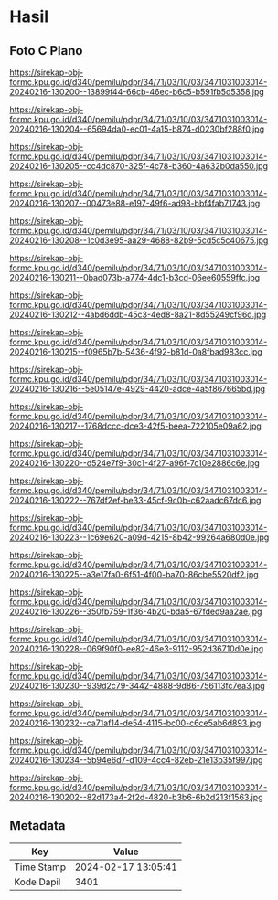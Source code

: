 # Hasil

## Foto C Plano

https://sirekap-obj-formc.kpu.go.id/d340/pemilu/pdpr/34/71/03/10/03/3471031003014-20240216-130200--13899f44-66cb-46ec-b6c5-b591fb5d5358.jpg

https://sirekap-obj-formc.kpu.go.id/d340/pemilu/pdpr/34/71/03/10/03/3471031003014-20240216-130204--65694da0-ec01-4a15-b874-d0230bf288f0.jpg

https://sirekap-obj-formc.kpu.go.id/d340/pemilu/pdpr/34/71/03/10/03/3471031003014-20240216-130205--cc4dc870-325f-4c78-b360-4a632b0da550.jpg

https://sirekap-obj-formc.kpu.go.id/d340/pemilu/pdpr/34/71/03/10/03/3471031003014-20240216-130207--00473e88-e197-49f6-ad98-bbf4fab71743.jpg

https://sirekap-obj-formc.kpu.go.id/d340/pemilu/pdpr/34/71/03/10/03/3471031003014-20240216-130208--1c0d3e95-aa29-4688-82b9-5cd5c5c40675.jpg

https://sirekap-obj-formc.kpu.go.id/d340/pemilu/pdpr/34/71/03/10/03/3471031003014-20240216-130211--0bad073b-a774-4dc1-b3cd-06ee60559ffc.jpg

https://sirekap-obj-formc.kpu.go.id/d340/pemilu/pdpr/34/71/03/10/03/3471031003014-20240216-130212--4abd6ddb-45c3-4ed8-8a21-8d55249cf96d.jpg

https://sirekap-obj-formc.kpu.go.id/d340/pemilu/pdpr/34/71/03/10/03/3471031003014-20240216-130215--f0965b7b-5436-4f92-b81d-0a8fbad983cc.jpg

https://sirekap-obj-formc.kpu.go.id/d340/pemilu/pdpr/34/71/03/10/03/3471031003014-20240216-130216--5e05147e-4929-4420-adce-4a5f867665bd.jpg

https://sirekap-obj-formc.kpu.go.id/d340/pemilu/pdpr/34/71/03/10/03/3471031003014-20240216-130217--1768dccc-dce3-42f5-beea-722105e09a62.jpg

https://sirekap-obj-formc.kpu.go.id/d340/pemilu/pdpr/34/71/03/10/03/3471031003014-20240216-130220--d524e7f9-30c1-4f27-a96f-7c10e2886c6e.jpg

https://sirekap-obj-formc.kpu.go.id/d340/pemilu/pdpr/34/71/03/10/03/3471031003014-20240216-130222--767df2ef-be33-45cf-9c0b-c62aadc67dc6.jpg

https://sirekap-obj-formc.kpu.go.id/d340/pemilu/pdpr/34/71/03/10/03/3471031003014-20240216-130223--1c69e620-a09d-4215-8b42-99264a680d0e.jpg

https://sirekap-obj-formc.kpu.go.id/d340/pemilu/pdpr/34/71/03/10/03/3471031003014-20240216-130225--a3e17fa0-6f51-4f00-ba70-86cbe5520df2.jpg

https://sirekap-obj-formc.kpu.go.id/d340/pemilu/pdpr/34/71/03/10/03/3471031003014-20240216-130226--350fb759-1f36-4b20-bda5-67fded9aa2ae.jpg

https://sirekap-obj-formc.kpu.go.id/d340/pemilu/pdpr/34/71/03/10/03/3471031003014-20240216-130228--069f90f0-ee82-46e3-9112-952d36710d0e.jpg

https://sirekap-obj-formc.kpu.go.id/d340/pemilu/pdpr/34/71/03/10/03/3471031003014-20240216-130230--939d2c79-3442-4888-9d86-756113fc7ea3.jpg

https://sirekap-obj-formc.kpu.go.id/d340/pemilu/pdpr/34/71/03/10/03/3471031003014-20240216-130232--ca71af14-de54-4115-bc00-c6ce5ab6d893.jpg

https://sirekap-obj-formc.kpu.go.id/d340/pemilu/pdpr/34/71/03/10/03/3471031003014-20240216-130234--5b94e6d7-d109-4cc4-82eb-21e13b35f997.jpg

https://sirekap-obj-formc.kpu.go.id/d340/pemilu/pdpr/34/71/03/10/03/3471031003014-20240216-130202--82d173a4-2f2d-4820-b3b6-6b2d213f1563.jpg


## Metadata

| Key        | Value               |
| ---------- | ------------------- |
| Time Stamp | 2024-02-17 13:05:41 |
| Kode Dapil | 3401                |



